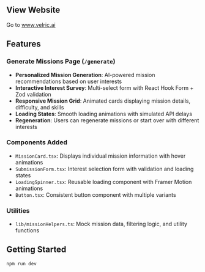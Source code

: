 ## View Website

Go to www.velric.ai

## Features

### Generate Missions Page (`/generate`)

- **Personalized Mission Generation**: AI-powered mission recommendations based on user interests
- **Interactive Interest Survey**: Multi-select form with React Hook Form + Zod validation
- **Responsive Mission Grid**: Animated cards displaying mission details, difficulty, and skills
- **Loading States**: Smooth loading animations with simulated API delays
- **Regeneration**: Users can regenerate missions or start over with different interests

### Components Added

- `MissionCard.tsx`: Displays individual mission information with hover animations
- `SubmissionForm.tsx`: Interest selection form with validation and loading states
- `LoadingSpinner.tsx`: Reusable loading component with Framer Motion animations
- `Button.tsx`: Consistent button component with multiple variants

### Utilities

- `lib/missionHelpers.ts`: Mock mission data, filtering logic, and utility functions

## Getting Started

```bash
npm run dev
```
